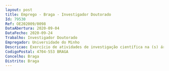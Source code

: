 ```yaml
--- 
layout: post
title: Emprego - Braga - Investigador Doutorado
Id: 79530
Ref: OE202009/0098
DataAbertura: 2020-09-04
DataFecho: 2020-09-24
Trabalho: Investigador Doutorado
Empregador: Universidade do Minho
Descricao: Exercício de atividades de investigação científica na (s) área (s) científica (s) de Física e Ciência de Materiais, noâmbito do projeto “GREENCOAT – Green Vacuum Coatings – Metalização Ecológica de Plásticos”, com referência POCI 01 0247 FEDER 042785, co financiado pelo Fundo Europeu de Desenvolvimento Regional (FEDER), através do Programa Operacional de Competitividade e Internacionalização (POCI) – COMPETE 2020, e por verbas próprias, projeto gerido pela Agência Nacional de Inovação.
CodigoPostal: 4704-553 BRAGA
Concelho: Braga
Distrito: Braga
--- 
```

